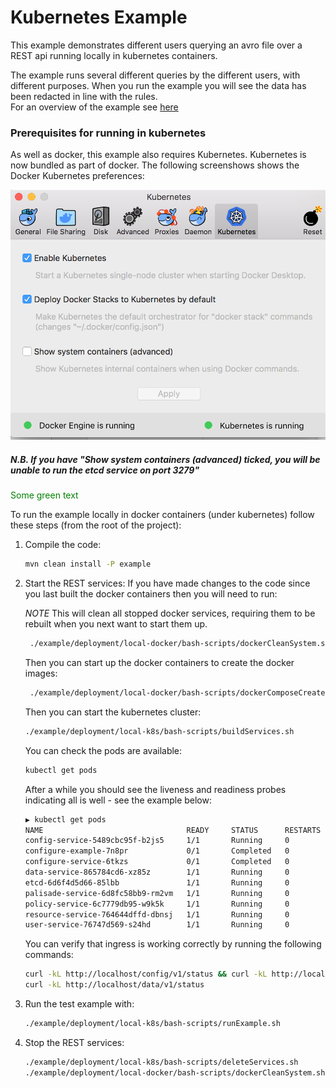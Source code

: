 # Kubernetes Example

This example demonstrates different users querying an avro file over a REST api running locally in kubernetes containers.

The example runs several different queries by the different users, with different purposes. When you run the example you will see the data has been redacted in line with the rules.  
For an overview of the example see [here](../../README.md)

### Prerequisites for running in kubernetes 
As well as docker, this example also requires Kubernetes. Kubernetes is now bundled as part of docker. The following
screenshows shows the Docker Kubernetes preferences:

![Alt text](./k8sPreferences.png?raw=true "Kubernetes preferences")


##### N.B. If you have "Show system containers (advanced) ticked, you will be unable to run the etcd service on port 3279"


<font color="green"> Some green text </font>

To run the example locally in docker containers (under kubernetes) follow these steps (from the root of the project):

1. Compile the code:
    ```bash
    mvn clean install -P example
    ```

2. Start the REST services:
    If you have made changes to the code since you last built the docker containers then you will need to run:
    
    *NOTE* This will clean all stopped docker services, requiring them to be rebuilt when you next want to start them up. 
    ```bash
     ./example/deployment/local-docker/bash-scripts/dockerCleanSystem.sh
    ```

    Then you can start up the docker containers to create the docker images:
    ```bash
     ./example/deployment/local-docker/bash-scripts/dockerComposeCreateOnly.sh
    ```
    
    Then you can start the kubernetes cluster:
    ```bash
    ./example/deployment/local-k8s/bash-scripts/buildServices.sh
    ```

    You can check the pods are available:    
    ```bash
    kubectl get pods
    ```

    After a while you should see the liveness and readiness probes indicating all is well - see the example below:
    ```bash    
    ▶ kubectl get pods
    NAME                                READY     STATUS      RESTARTS   AGE
    config-service-5489cbc95f-b2js5     1/1       Running     0          2m
    configure-example-7n8pr             0/1       Completed   0          2m
    configure-service-6tkzs             0/1       Completed   0          2m
    data-service-865784cd6-xz85z        1/1       Running     0          2m
    etcd-6d6f4d5d66-85lbb               1/1       Running     0          2m
    palisade-service-6d8fc58bb9-rm2vm   1/1       Running     0          2m
    policy-service-6c7779db95-w9k5k     1/1       Running     0          2m
    resource-service-764644dffd-dbnsj   1/1       Running     0          2m
    user-service-76747d569-s24hd        1/1       Running     0          2m
    ```
    You can verify that ingress is working correctly by running the following commands:

    ```bash    
    curl -kL http://localhost/config/v1/status && curl -kL http://localhost/palisade/v1/status &&
    curl -kL http://localhost/data/v1/status
    ```
    
3. Run the test example with:
    ```bash
    ./example/deployment/local-k8s/bash-scripts/runExample.sh
    ```
    
4. Stop the REST services:
    ```bash
    ./example/deployment/local-k8s/bash-scripts/deleteServices.sh
    ./example/deployment/local-docker/bash-scripts/dockerCleanSystem.sh
    ```